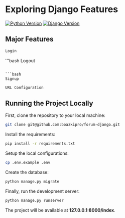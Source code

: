 # Exploring Django Features

[![Python Version](https://img.shields.io/badge/python-3.6-brightgreen.svg)](https://python.org)
[![Django Version](https://img.shields.io/badge/django-1.11-brightgreen.svg)](https://djangoproject.com)


## Major Features
```bash
Login
```

'''bash
Logout
```

```bash
Signup
```

```bash
URL Configuration
```

## Running the Project Locally

First, clone the repository to your local machine:

```bash
git clone git@github.com:boazkipro/forum-django.git
```

Install the requirements:

```bash
pip install -r requirements.txt
```

Setup the local configurations:

```bash
cp .env.example .env
```

Create the database:

```bash
python manage.py migrate
```

Finally, run the development server:

```bash
python manage.py runserver
```

The project will be available at **127.0.0.1:8000/index**.

